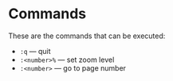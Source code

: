 # Commands

These are the commands that can be executed:

- `:q` — quit
- `:<number>%` — set zoom level
- `:<number>` — go to page number
